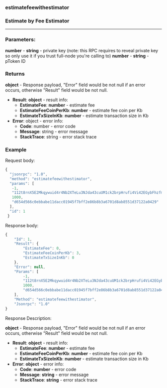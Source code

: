 ### estimatefeewithestimator
### Estimate by Fee Estimator
---
### Parameters:

**number** - 
**string** - private key (note: this RPC requires to reveal private key so only use it if you trust full-node you're calling to)
**number** - 
**string** - pToken ID

### Returns

**object** - Response payload, "Error" field would be not null if an error occurs, otherwise "Result" field would be not null.

- **Result**: **object** - result info:
  - **EstimateFee**: **number** - estimate fee
  - **EstimateFeeCoinPerKb**: **number** - estimate fee coin per Kb
  - **EstimateTxSizeInKb**: **number** - estimate transaction size in Kb
- **Error**: object - error info:
  - **Code**: number - error code
  - **Message**: string - error message
  - **StackTrace**: string - error stack trace

### Example

Request body:
```javascript
{
  "jsonrpc": "1.0",
  "method": "estimatefeewithestimator",
  "params": [
   -1,
   "112t8rnX5E2Mkqywuid4r4Nb2XTeLu3NJda43cuUM1ck2brpHrufi4Vi42EGybFhzfmouNbej81YJVoWewJqbR4rPhq2H945BXCLS2aDLBTA",
   1000,
   "d654d566c0ebbabe11dacc01945f7bff2e86b8b3a6701d8ab8551d37122a0429"
  ],
  "id": 1
 }
 ```
Response body:
```javascript
{
    "Id": 1,
    "Result": {
        "EstimateFee": 0,
        "EstimateFeeCoinPerKb": 3,
        "EstimateTxSizeInKb": 0
    },
    "Error": null,
    "Params": [
        -1,
        "112t8rnX5E2Mkqywuid4r4Nb2XTeLu3NJda43cuUM1ck2brpHrufi4Vi42EGybFhzfmouNbej81YJVoWewJqbR4rPhq2H945BXCLS2aDLBTA",
        1000,
        "d654d566c0ebbabe11dacc01945f7bff2e86b8b3a6701d8ab8551d37122a0429"
    ],
    "Method": "estimatefeewithestimator",
    "Jsonrpc": "1.0"
}
```
Response Description:

**object** - Response payload, "Error" field would be not null if an error occurs, otherwise "Result" field would be not null.

- **Result**: **object** - result info:
  - **EstimateFee**: **number** - estimate fee
  - **EstimateFeeCoinPerKb**: **number** - estimate fee coin per Kb
  - **EstimateTxSizeInKb**: **number** - estimate transaction size in Kb
- **Error**: **object** - error info:
  - **Code**: **number** - error code
  - **Message**: **string** - error message
  - **StackTrace**: **string** - error stack trace
